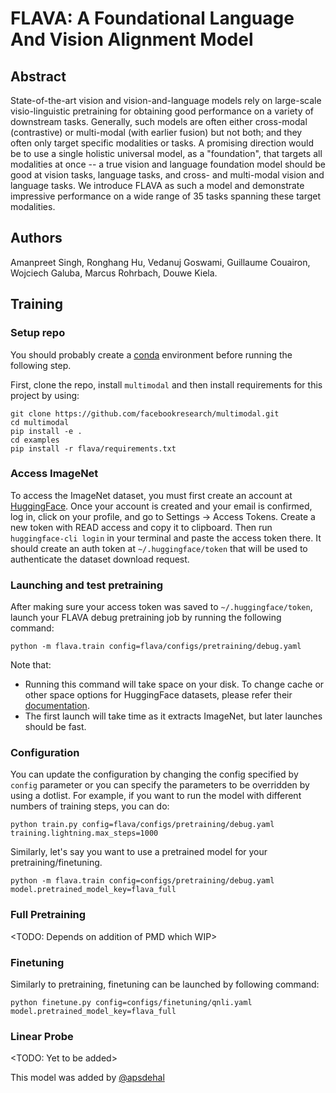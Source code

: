 # FLAVA: A Foundational Language And Vision Alignment Model

## Abstract

State-of-the-art vision and vision-and-language models rely on large-scale visio-linguistic pretraining for obtaining good performance on a variety of downstream tasks. Generally, such models are often either cross-modal (contrastive) or multi-modal (with earlier fusion) but not both; and they often only target specific modalities or tasks. A promising direction would be to use a single holistic universal model, as a "foundation", that targets all modalities at once -- a true vision and language foundation model should be good at vision tasks, language tasks, and cross- and multi-modal vision and language tasks. We introduce FLAVA as such a model and demonstrate impressive performance on a wide range of 35 tasks spanning these target modalities.

## Authors

Amanpreet Singh, Ronghang Hu, Vedanuj Goswami, Guillaume Couairon, Wojciech Galuba, Marcus Rohrbach, Douwe Kiela.


## Training

### Setup repo

You should probably create a [conda](https://docs.conda.io/projects/conda/en/latest/index.html) environment before running the following step.

First, clone the repo, install `multimodal` and then install requirements for this project by using:

```
git clone https://github.com/facebookresearch/multimodal.git
cd multimodal
pip install -e .
cd examples
pip install -r flava/requirements.txt
```

### Access ImageNet

To access the ImageNet dataset, you must first create an account at [HuggingFace](https://huggingface.co/join). Once your account is created and your email is confirmed, log in, click on your profile, and go to Settings -> Access Tokens. Create a new token with READ access and copy it to clipboard. Then run `huggingface-cli login` in your terminal and paste the access token there. It should create an auth token at `~/.huggingface/token` that will be used to authenticate the dataset download request.

### Launching and test pretraining

After making sure your access token was saved to `~/.huggingface/token`, launch your FLAVA debug pretraining job by running the following command:

```
python -m flava.train config=flava/configs/pretraining/debug.yaml
```

Note that:
- Running this command will take space on your disk. To change cache or other space options for HuggingFace datasets, please refer their [documentation](https://huggingface.co/docs/datasets/cache).
- The first launch will take time as it extracts ImageNet, but later launches should be fast.

### Configuration

You can update the configuration by changing the config specified by `config` parameter or you can specify the parameters to be overridden by using a dotlist. For example, if you want to run the model with different numbers of training steps, you can do:

```
python train.py config=flava/configs/pretraining/debug.yaml training.lightning.max_steps=1000
```

Similarly, let's say you want to use a pretrained model for your pretraining/finetuning.

```
python -m flava.train config=configs/pretraining/debug.yaml model.pretrained_model_key=flava_full
```

### Full Pretraining

<TODO: Depends on addition of PMD which WIP>

### Finetuning

Similarly to pretraining, finetuning can be launched by following command:

```
python finetune.py config=configs/finetuning/qnli.yaml model.pretrained_model_key=flava_full
```

### Linear Probe

<TODO: Yet to be added>

This model was added by [@apsdehal](https://github.com/apsdehal)
